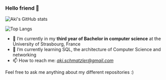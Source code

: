 ### Hello friend 👋


![Aki's GitHub stats](https://github-readme-stats.vercel.app/api?username=AkiSchmatzler&theme=synthwave&show_icons=true&count_private=true "Aki's Github stats")

![Top Langs](https://github-readme-stats.vercel.app/api/top-langs/?username=AkiSchmatzler&theme=synthwave "Aki's Top Languages")

- 🔭 I’m currently in my **third year of Bachelor in computer science** at the University of Strasbourg, France  
- 🌱 I’m currently learning SQL, the architecture of Computer Science and networking  
- 📫 How to reach me: *aki.schmatzler@gmail.com*  

Feel free to ask me anything about my different repositories :)
